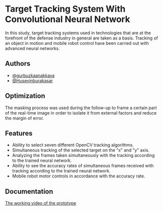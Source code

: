 
# Target Tracking System With Convolutional Neural Network

In this study, target tracking systems used in technologies that are at the forefront of the defense industry in general are taken as a basis. Tracking of an object in motion and mobile robot control have been carried out with advanced neural networks.



## Authors 

- [@gurbuzkaanakkaya](https://www.github.com/gurbuzkaanakkaya) 
- [@Huseyinburakasar](https://www.github.com/Huseyinburakasar)
  

  



  

    
## Optimization

The masking process was used during the follow-up to frame a certain part of the real-time image in order to isolate it from external factors and reduce the margin of error.

  


  
## Features

- Ability to select seven different OpenCV tracking algorithms. 
- Simultaneous tracking of the selected target on the "x" and "y" axis.
- Analyzing the frames taken simultaneously with the tracking according to the trained neural network.
- Ability to see the accuracy rates of simultaneous frames received with tracking according to the trained neural network.
- Mobile robot motor controls in accordance with the accuracy rate.
  

  
## Documentation

[The working video of the prototype](https://drive.google.com/file/d/1xCOU1kbxFT8KO7cZcMhXIt-KcbhieUoB/view?usp=sharing)

  

  

  
